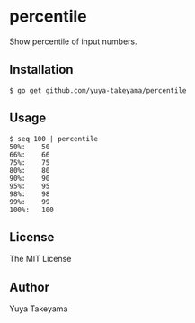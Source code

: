 # percentile

Show percentile of input numbers.

## Installation

```
$ go get github.com/yuya-takeyama/percentile
```

## Usage

```
$ seq 100 | percentile
50%:    50
66%:    66
75%:    75
80%:    80
90%:    90
95%:    95
98%:    98
99%:    99
100%:   100
```

## License

The MIT License

## Author

Yuya Takeyama
